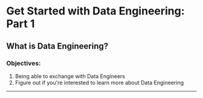 # Get Started with Data Engineering: Part 1
## What is Data Engineering?
### Objectives:
1. Being able to exchange with Data Engineers
2. Figure out if you're interested to learn more about Data Engineering
------------------------
